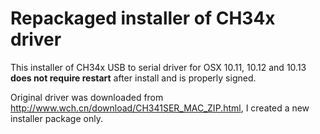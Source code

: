 # Repackaged installer of CH34x driver

This installer of CH34x USB to serial driver for OSX 10.11, 10.12 and 10.13 **does not require restart** after install and is properly signed.

Original driver was downloaded from http://www.wch.cn/download/CH341SER_MAC_ZIP.html, I created a new installer package only.
